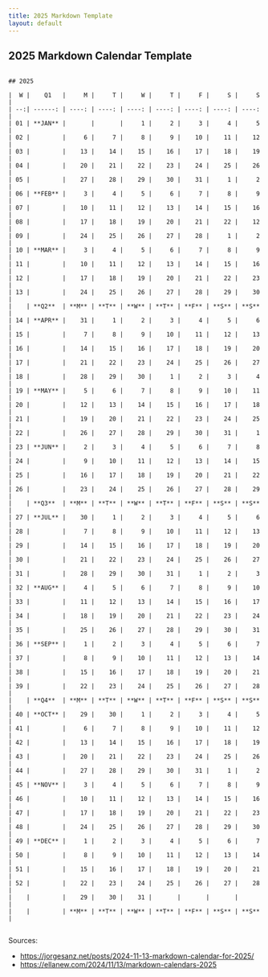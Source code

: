 ```yaml
---
title: 2025 Markdown Template
layout: default
---
```


## 2025 Markdown Calendar Template

<pre><code>
## 2025

|  W |    Q1   |     M |     T |     W |     T |     F |     S |     S |
| --:| ------: | ----: | ----: | ----: | ----: | ----: | ----: | ----: |
| 01 | **JAN** |       |       |     1 |     2 |     3 |     4 |     5 |
| 02 |         |     6 |     7 |     8 |     9 |    10 |    11 |    12 |
| 03 |         |    13 |    14 |    15 |    16 |    17 |    18 |    19 |
| 04 |         |    20 |    21 |    22 |    23 |    24 |    25 |    26 |
| 05 |         |    27 |    28 |    29 |    30 |    31 |     1 |     2 |
| 06 | **FEB** |     3 |     4 |     5 |     6 |     7 |     8 |     9 |
| 07 |         |    10 |    11 |    12 |    13 |    14 |    15 |    16 |
| 08 |         |    17 |    18 |    19 |    20 |    21 |    22 |    12 |
| 09 |         |    24 |    25 |    26 |    27 |    28 |     1 |     2 |
| 10 | **MAR** |     3 |     4 |     5 |     6 |     7 |     8 |     9 |
| 11 |         |    10 |    11 |    12 |    13 |    14 |    15 |    16 |
| 12 |         |    17 |    18 |    19 |    20 |    21 |    22 |    23 |
| 13 |         |    24 |    25 |    26 |    27 |    28 |    29 |    30 |
|    | **Q2**  | **M** | **T** | **W** | **T** | **F** | **S** | **S** |
| 14 | **APR** |    31 |     1 |     2 |     3 |     4 |     5 |     6 |
| 15 |         |     7 |     8 |     9 |    10 |    11 |    12 |    13 |
| 16 |         |    14 |    15 |    16 |    17 |    18 |    19 |    20 |
| 17 |         |    21 |    22 |    23 |    24 |    25 |    26 |    27 |
| 18 |         |    28 |    29 |    30 |     1 |     2 |     3 |     4 |
| 19 | **MAY** |     5 |     6 |     7 |     8 |     9 |    10 |    11 |
| 20 |         |    12 |    13 |    14 |    15 |    16 |    17 |    18 |
| 21 |         |    19 |    20 |    21 |    22 |    23 |    24 |    25 |
| 22 |         |    26 |    27 |    28 |    29 |    30 |    31 |     1 |
| 23 | **JUN** |     2 |     3 |     4 |     5 |     6 |     7 |     8 |
| 24 |         |     9 |    10 |    11 |    12 |    13 |    14 |    15 |
| 25 |         |    16 |    17 |    18 |    19 |    20 |    21 |    22 |
| 26 |         |    23 |    24 |    25 |    26 |    27 |    28 |    29 |
|    | **Q3**  | **M** | **T** | **W** | **T** | **F** | **S** | **S** |
| 27 | **JUL** |    30 |     1 |     2 |     3 |     4 |     5 |     6 |
| 28 |         |     7 |     8 |     9 |    10 |    11 |    12 |    13 |
| 29 |         |    14 |    15 |    16 |    17 |    18 |    19 |    20 |
| 30 |         |    21 |    22 |    23 |    24 |    25 |    26 |    27 |
| 31 |         |    28 |    29 |    30 |    31 |     1 |     2 |     3 |
| 32 | **AUG** |     4 |     5 |     6 |     7 |     8 |     9 |    10 |
| 33 |         |    11 |    12 |    13 |    14 |    15 |    16 |    17 |
| 34 |         |    18 |    19 |    20 |    21 |    22 |    23 |    24 |
| 35 |         |    25 |    26 |    27 |    28 |    29 |    30 |    31 |
| 36 | **SEP** |     1 |     2 |     3 |     4 |     5 |     6 |     7 |
| 37 |         |     8 |     9 |    10 |    11 |    12 |    13 |    14 |
| 38 |         |    15 |    16 |    17 |    18 |    19 |    20 |    21 |
| 39 |         |    22 |    23 |    24 |    25 |    26 |    27 |    28 |
|    | **Q4**  | **M** | **T** | **W** | **T** | **F** | **S** | **S** |
| 40 | **OCT** |    29 |    30 |     1 |     2 |     3 |     4 |     5 |
| 41 |         |     6 |     7 |     8 |     9 |    10 |    11 |    12 |
| 42 |         |    13 |    14 |    15 |    16 |    17 |    18 |    19 |
| 43 |         |    20 |    21 |    22 |    23 |    24 |    25 |    26 |
| 44 |         |    27 |    28 |    29 |    30 |    31 |     1 |     2 |
| 45 | **NOV** |     3 |     4 |     5 |     6 |     7 |     8 |     9 |
| 46 |         |    10 |    11 |    12 |    13 |    14 |    15 |    16 |
| 47 |         |    17 |    18 |    19 |    20 |    21 |    22 |    23 |
| 48 |         |    24 |    25 |    26 |    27 |    28 |    29 |    30 |
| 49 | **DEC** |     1 |     2 |     3 |     4 |     5 |     6 |     7 |
| 50 |         |     8 |     9 |    10 |    11 |    12 |    13 |    14 |
| 51 |         |    15 |    16 |    17 |    18 |    19 |    20 |    21 |
| 52 |         |    22 |    23 |    24 |    25 |    26 |    27 |    28 |
|    |         |    29 |    30 |    31 |       |       |       |       |
|    |         | **M** | **T** | **W** | **T** | **F** | **S** | **S** |

</code></pre>

Sources:
- https://jorgesanz.net/posts/2024-11-13-markdown-calendar-for-2025/
- https://ellanew.com/2024/11/13/markdown-calendars-2025
